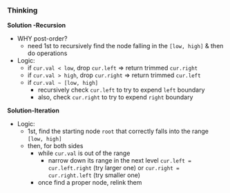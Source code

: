 ### Thinking
**Solution -Recursion**
- WHY post-order?
  - need 1st to recursively find the node falling in the `[low, high]` & then do operations
- Logic:
  - if `cur.val < low`, drop `cur.left` => return trimmed `cur.right`
  - if `cur.val > high`, drop `cur.right` => return trimmed `cur.left`
  - if `cur.val ~ [low, high]`
    - recursively check `cur.left` to try to expend `left` boundary
    - also, check `cur.right` to try to expend `right` boundary

**Solution-Iteration**
- Logic: 
  - 1st, find the starting node `root` that correctly falls into the range `[low, high]`
  - then, for both sides
    - while `cur.val` is out of the range
      - narrow down its range in the next level `cur.left = cur.left.right` (try larger one) or `cur.right = cur.right.left` (try smaller one)
    - once find a proper node, relink them